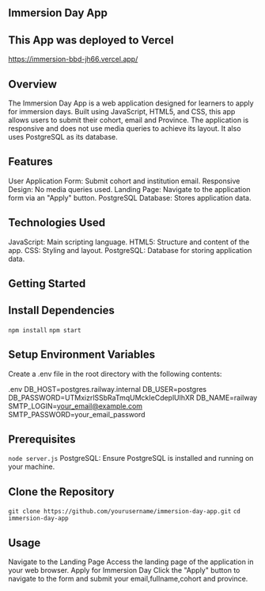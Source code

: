 ## Immersion Day App
## This App was deployed to Vercel
https://immersion-bbd-jh66.vercel.app/

## Overview
The Immersion Day App is a web application designed for learners to apply for immersion days. Built using JavaScript, HTML5, and CSS, this app allows users to submit their cohort, email and Province. The application is responsive and does not use media queries to achieve its layout. It also uses PostgreSQL as its database.

## Features
User Application Form: Submit cohort and institution email.
Responsive Design: No media queries used.
Landing Page: Navigate to the application form via an "Apply" button.
PostgreSQL Database: Stores application data.

## Technologies Used
JavaScript: Main scripting language.
HTML5: Structure and content of the app.
CSS: Styling and layout.
PostgreSQL: Database for storing application data.

## Getting Started

## Install Dependencies

`npm install`
`npm start`

## Setup Environment Variables
Create a .env file in the root directory with the following contents:

.env
DB_HOST=postgres.railway.internal
DB_USER=postgres
DB_PASSWORD=UTMxizrlSSbRaTmqUMckIeCdeplUlhXR
DB_NAME=railway
SMTP_LOGIN=your_email@example.com
SMTP_PASSWORD=your_email_password

## Prerequisites
`node server.js`
PostgreSQL: Ensure PostgreSQL is installed and running on your machine.


## Clone the Repository
`git clone https://github.com/yourusername/immersion-day-app.git`
`cd immersion-day-app`

## Usage
Navigate to the Landing Page
Access the landing page of the application in your web browser.
Apply for Immersion Day
Click the "Apply" button to navigate to the form and submit your email,fullname,cohort and province.

